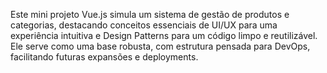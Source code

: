 Este mini projeto Vue.js simula um sistema de gestão de produtos e categorias, 
destacando conceitos essenciais de UI/UX para uma experiência intuitiva e Design Patterns para um código limpo e reutilizável. 
Ele serve como uma base robusta, com estrutura pensada para DevOps, facilitando futuras expansões e deployments.
